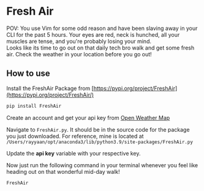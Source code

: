 # Fresh Air
 POV: You use Vim for some odd reason and have been slaving away in your CLI for the past 5 hours. Your eyes are red, neck is hunched, all your muscles are tense, and you're probably losing your mind.\
 Looks like its time to go out on that daily tech bro walk and get some fresh air. Check the weather in your location before you go out!

 ## How to use
 Install the FreshAir Package from [https://pypi.org/project/FreshAir](https://pypi.org/project/FreshAir/)
 ```bash
 pip install FreshAir
 ```
 Create an account and get your api key from [Open Weather Map](https://api.openweathermap.org)

 Navigate to ```FreshAir.py```. It should be in the source code for the package you just downloaded. For reference, mine is located at ```/Users/rayyaan/opt/anaconda3/lib/python3.9/site-packages/FreshAir.py```
 
Update the __api key__ variable with your respective key.

Now just run the following command in your terminal whenever you feel like heading out on that wonderful mid-day walk!
```bash 
FreshAir
``` 
